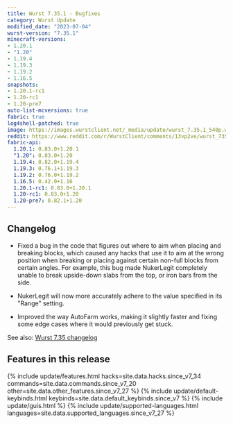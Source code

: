 ```yaml
---
title: Wurst 7.35.1 - Bugfixes
category: Wurst Update
modified_date: "2023-07-04"
wurst-version: "7.35.1"
minecraft-versions:
- 1.20.1
- "1.20"
- 1.19.4
- 1.19.3
- 1.19.2
- 1.16.5
snapshots:
- 1.20.1-rc1
- 1.20-rc1
- 1.20-pre7
auto-list-mcversions: true
fabric: true
log4shell-patched: true
image: https://images.wurstclient.net/_media/update/wurst_7.35.1_540p.webp
reddit: https://www.reddit.com/r/WurstClient/comments/13vp2ve/wurst_7351_bugfixes/
fabric-api:
  1.20.1: 0.83.0+1.20.1
  "1.20": 0.83.0+1.20
  1.19.4: 0.82.0+1.19.4
  1.19.3: 0.76.1+1.19.3
  1.19.2: 0.76.0+1.19.2
  1.16.5: 0.42.0+1.16
  1.20.1-rc1: 0.83.0+1.20.1
  1.20-rc1: 0.83.0+1.20
  1.20-pre7: 0.82.1+1.20
---
```

## Changelog

- Fixed a bug in the code that figures out where to aim when placing and breaking blocks, which caused any hacks that use it to aim at the wrong position when breaking or placing against certain non-full blocks from certain angles. For example, this bug made NukerLegit completely unable to break upside-down slabs from the top, or iron bars from the side.

- NukerLegit will now more accurately adhere to the value specified in its "Range" setting.

- Improved the way AutoFarm works, making it slightly faster and fixing some edge cases where it would previously get stuck.

See also: [Wurst 7.35 changelog](/updates/wurst-7-35/)

## Features in this release

{% include update/features.html hacks=site.data.hacks.since_v7_34 commands=site.data.commands.since_v7_20 other=site.data.other_features.since_v7_27 %}
{% include update/default-keybinds.html keybinds=site.data.default_keybinds.since_v7 %}
{% include update/guis.html %}
{% include update/supported-languages.html languages=site.data.supported_languages.since_v7_27 %}
